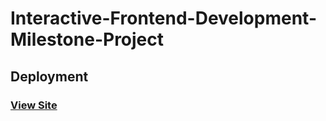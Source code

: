 # Interactive-Frontend-Development-Milestone-Project

## Deployment

### [View Site](https://elh0.github.io/Interactive-Frontend-Development-Milestone-Project/)
